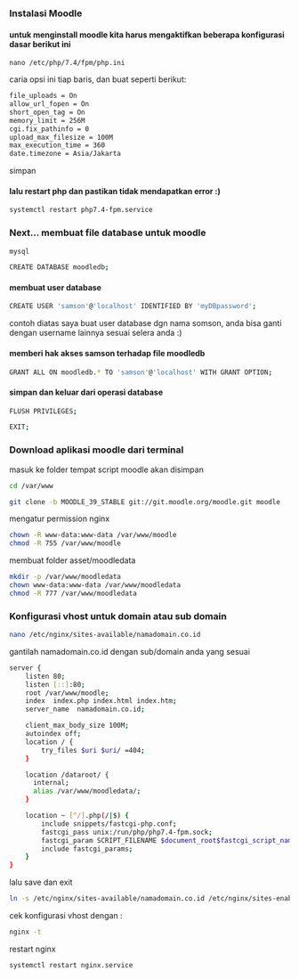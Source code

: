 ### Instalasi Moodle
#### untuk menginstall moodle kita harus mengaktifkan beberapa konfigurasi dasar berikut ini
```baah
nano /etc/php/7.4/fpm/php.ini
```
caria opsi ini tiap baris, dan buat seperti berikut:
```bash
file_uploads = On
allow_url_fopen = On
short_open_tag = On
memory_limit = 256M
cgi.fix_pathinfo = 0
upload_max_filesize = 100M
max_execution_time = 360
date.timezone = Asia/Jakarta
```
simpan
#### lalu restart php dan pastikan tidak mendapatkan error :)
```bash
systemctl restart php7.4-fpm.service
```
### Next... membuat file database untuk moodle
```bash
mysql
```
```bash
CREATE DATABASE moodledb;
```
#### membuat user database
```bash
CREATE USER 'samson'@'localhost' IDENTIFIED BY 'myDBpassword';
```
contoh diatas saya buat user database dgn nama somson, anda bisa ganti dengan username lainnya sesuai selera anda :)
#### memberi hak akses samson terhadap file moodledb
```bash
GRANT ALL ON moodledb.* TO 'samson'@'localhost' WITH GRANT OPTION;
```
#### simpan dan keluar dari operasi database
```bash
FLUSH PRIVILEGES;
```
```bash
EXIT;
```
### Download aplikasi moodle dari terminal
masuk ke folder tempat script moodle akan disimpan
```bash
cd /var/www
```
```bash
git clone -b MOODLE_39_STABLE git://git.moodle.org/moodle.git moodle
```
mengatur permission nginx
```bash
chown -R www-data:www-data /var/www/moodle
chmod -R 755 /var/www/moodle
```
membuat folder asset/moodledata
```bash
mkdir -p /var/www/moodledata
chown www-data:www-data /var/www/moodledata
chmod -R 777 /var/www/moodledata
```

### Konfigurasi vhost untuk domain atau sub domain
```bash
nano /etc/nginx/sites-available/namadomain.co.id
```
gantilah namadomain.co.id dengan sub/domain anda yang sesuai
```bash
server {
    listen 80;
    listen [::]:80;
    root /var/www/moodle;
    index  index.php index.html index.htm;
    server_name  namadomain.co.id;

    client_max_body_size 100M;
    autoindex off;
    location / {
        try_files $uri $uri/ =404;
    }

    location /dataroot/ {
      internal;
      alias /var/www/moodledata/;
    }

    location ~ [^/].php(/|$) {
        include snippets/fastcgi-php.conf;
        fastcgi_pass unix:/run/php/php7.4-fpm.sock;
        fastcgi_param SCRIPT_FILENAME $document_root$fastcgi_script_name;
        include fastcgi_params;
    }
}
```
lalu save dan exit
```bash
ln -s /etc/nginx/sites-available/namadomain.co.id /etc/nginx/sites-enabled/
```
cek konfigurasi vhost dengan :
```bash
nginx -t
```
restart nginx
```bash
systemctl restart nginx.service
```
